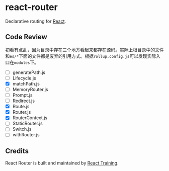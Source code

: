 # react-router

Declarative routing for [React](https://facebook.github.io/react).

## Code Review

初看有点乱，因为目录中存在三个地方看起来都存在源码。实际上根目录中的文件和`es/*`下面的文件都是废弃的引用方式。根据`rollup.config.js`可以发现实际入口在`modules`下。

- [ ] generatePath.js
- [ ] Lifecycle.js
- [x] matchPath.js
- [ ] MemoryRouter.js
- [ ] Prompt.js
- [ ] Redirect.js
- [x] Route.js
- [x] Router.js
- [x] RouterContext.js
- [ ] StaticRouter.js
- [ ] Switch.js
- [ ] withRouter.js

## Credits

React Router is built and maintained by [React Training](https://reacttraining.com).
